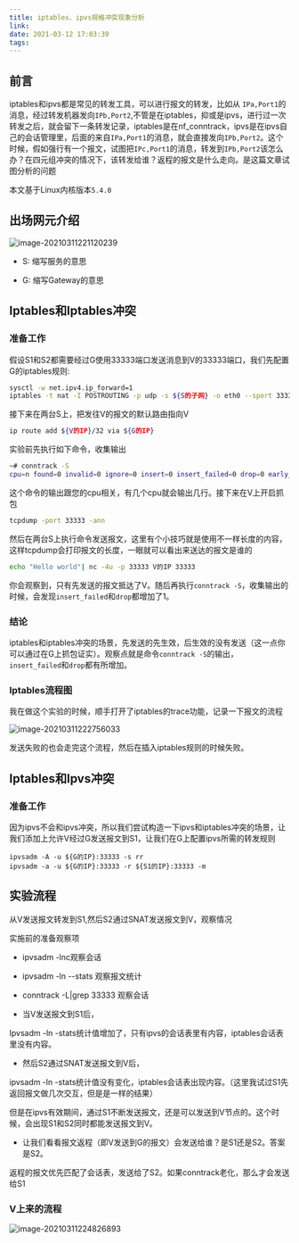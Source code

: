 ```yaml
---
title: iptables、ipvs规格冲突现象分析
link:
date: 2021-03-12 17:03:39
tags:
---
```


## 前言

iptables和ipvs都是常见的转发工具，可以进行报文的转发，比如从 `IPa,Port1`的消息，经过转发机器发向`IPb,Port2`,不管是在iptables，抑或是ipvs，进行过一次转发之后，就会留下一条转发记录，iptables是在nf_conntrack，ipvs是在ipvs自己的会话管理里，后面的来自`IPa,Port1`的消息，就会直接发向`IPb,Port2`。这个时候，假如强行有一个报文，试图把`IPc,Port1`的消息，转发到`IPb,Port2`该怎么办？在四元组冲突的情况下，该转发给谁？返程的报文是什么走向。是这篇文章试图分析的问题

本文基于Linux内核版本`5.4.0`

## 出场网元介绍

![image-20210311221120239](Images/iptables-ipvs-conflict1.png)

- S: 缩写服务的意思

- G: 缩写Gateway的意思

## Iptables和Iptables冲突

### 准备工作

假设S1和S2都需要经过G使用33333端口发送消息到V的33333端口，我们先配置G的iptables规则:

```bash
sysctl -w net.ipv4.ip_forward=1
iptables -t nat -I POSTROUTING -p udp -s ${S的子网} -o eth0 --sport 33333 -j SNAT  --to-source ${G的IP}:33333
```

接下来在两台S上，把发往V的报文的默认路由指向V

```bash
ip route add ${V的IP}/32 via ${G的IP}
```

实验前先执行如下命令，收集输出

```bash
~# conntrack -S
cpu=n found=0 invalid=0 ignore=0 insert=0 insert_failed=0 drop=0 early_drop=0 error=0 search_restart=0
```

这个命令的输出跟您的cpu相关，有几个cpu就会输出几行。接下来在V上开启抓包

```bash
tcpdump -port 33333 -ann
```

然后在两台S上执行命令发送报文，这里有个小技巧就是使用不一样长度的内容，这样tcpdump会打印报文的长度，一眼就可以看出来送达的报文是谁的

```bash
echo "Hello world"| nc -4u -p 33333 V的IP 33333
```

你会观察到，只有先发送的报文抵达了V。随后再执行`conntrack -S`，收集输出的时候，会发现`insert_failed`和`drop`都增加了1。

### 结论

iptables和iptables冲突的场景，先发送的先生效，后生效的没有发送（这一点你可以通过在G上抓包证实）。观察点就是命令`conntrack -S`的输出，`insert_failed`和`drop`都有所增加。

### Iptables流程图

我在做这个实验的时候，顺手打开了iptables的trace功能，记录一下报文的流程

![image-20210311222756033](Images/iptables-ipvs-conflict2.png)

发送失败的也会走完这个流程，然后在插入iptables规则的时候失败。

## Iptables和Ipvs冲突

### 准备工作

因为ipvs不会和ipvs冲突，所以我们尝试构造一下ipvs和iptables冲突的场景，让我们添加上允许V经过G发送报文到S1，让我们在G上配置ipvs所需的转发规则

```
ipvsadm -A -u ${G的IP}:33333 -s rr
ipvsadm -a -u ${G的IP}:33333 -r ${S1的IP}:33333 -m
```

## 实验流程

从V发送报文转发到S1,然后S2通过SNAT发送报文到V，观察情况

实施前的准备观察项

- ipvsadm -lnc观察会话
- ipvsadm -ln --stats 观察报文统计
- conntrack -L|grep 33333 观察会话

- 当V发送报文到S1后，

Ipvsadm -ln -stats统计值增加了，只有ipvs的会话表里有内容，iptables会话表里没有内容。

- 然后S2通过SNAT发送报文到V后，

ipvsadm -ln -stats统计值没有变化，iptables会话表出现内容。（这里我试过S1先返回报文做几次交互，但是是一样的结果）

但是在ipvs有效期间，通过S1不断发送报文，还是可以发送到V节点的。这个时候，会出现S1和S2同时都能发送报文到V。

- 让我们看看报文返程（即V发送到G的报文）会发送给谁？是S1还是S2。答案是S2。

返程的报文优先匹配了会话表，发送给了S2。如果conntrack老化，那么才会发送给S1

### V上来的流程

![image-20210311224826893](Images/iptables-ipvs-conflict3.png)
